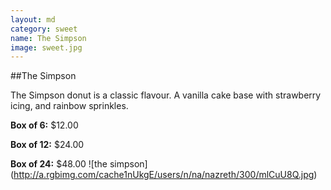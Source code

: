 ```yaml
---
layout: md
category: sweet
name: The Simpson
image: sweet.jpg
---
```


##The Simpson

The Simpson donut is a classic flavour. A vanilla cake base with strawberry icing, and rainbow sprinkles.

**Box of 6:** $12.00

**Box of 12:** $24.00

**Box of 24:** $48.00
![the simpson] (http://a.rgbimg.com/cache1nUkgE/users/n/na/nazreth/300/mlCuU8Q.jpg)